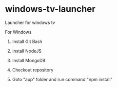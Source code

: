 windows-tv-launcher
===================

Launcher for windows tv

For Windows

1. Install Git Bash
2. Install NodeJS
3. Install MongoDB

1. Checkout repository
2. Goto "app" folder and run command "npm install"
